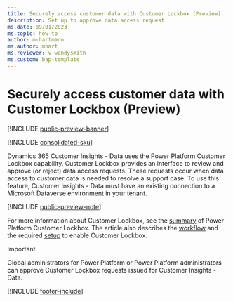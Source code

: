 ```yaml
---
title: Securely access customer data with Customer Lockbox (Preview)
description: Set up to approve data access request.
ms.date: 09/01/2023
ms.topic: how-to
author: m-hartmann
ms.author: mhart
ms.reviewer: v-wendysmith
ms.custom: bap-template
---
```


# Securely access customer data with Customer Lockbox (Preview)

[!INCLUDE [public-preview-banner](includes/public-preview-banner.md)]

[!INCLUDE [consolidated-sku](./includes/consolidated-sku.md)]

Dynamics 365 Customer Insights - Data uses the Power Platform Customer Lockbox capability. Customer Lockbox provides an interface to review and approve (or reject) data access requests. These requests occur when data access to customer data is needed to resolve a support case. To use this feature, Customer Insights - Data must have an existing connection to a Microsoft Dataverse environment in your tenant.

[!INCLUDE [public-preview-note](includes/public-preview-note.md)]

For more information about Customer Lockbox, see the [summary](/power-platform/admin/about-lockbox#summary) of Power Platform Customer Lockbox. The article also describes the [workflow](/power-platform/admin/about-lockbox#workflow) and the required [setup](/power-platform/admin/about-lockbox#enable-the-lockbox-policy) to enable Customer Lockbox.

> [!IMPORTANT]
> Global administrators for Power Platform or Power Platform administrators can approve Customer Lockbox requests issued for Customer Insights - Data.

[!INCLUDE [footer-include](includes/footer-banner.md)]
